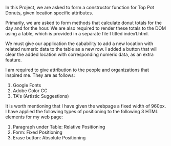 In this Project, we are asked to form a constructor function for Top Pot Donuts, given location specific attributes.

Primarily, we are asked to form methods that calculate donut totals for the day and for the hour. We are also required to render these totals to the DOM using a table, which is provided in a separate file I titled index1.html.

We must give our application the cabability to add a new location with related numeric data to the table as a new row. I added a button that will clear the added location with corresponding numeric data, as an extra feature.

I am required to give attribution to the people and organizations that inspired me. They are as follows:

1. Google Fonts
2. Adobe Color CC
3. TA's (Artistic Suggestions)

It is worth mentioning that I have given the webpage a fixed width of 960px. I have applied the following types of positioning to the following 3 HTML elements for my web page:

1. Paragraph under Table: Relative Positioning
2. Form: Fixed Positioning
3. Erase button: Absolute Positioning
